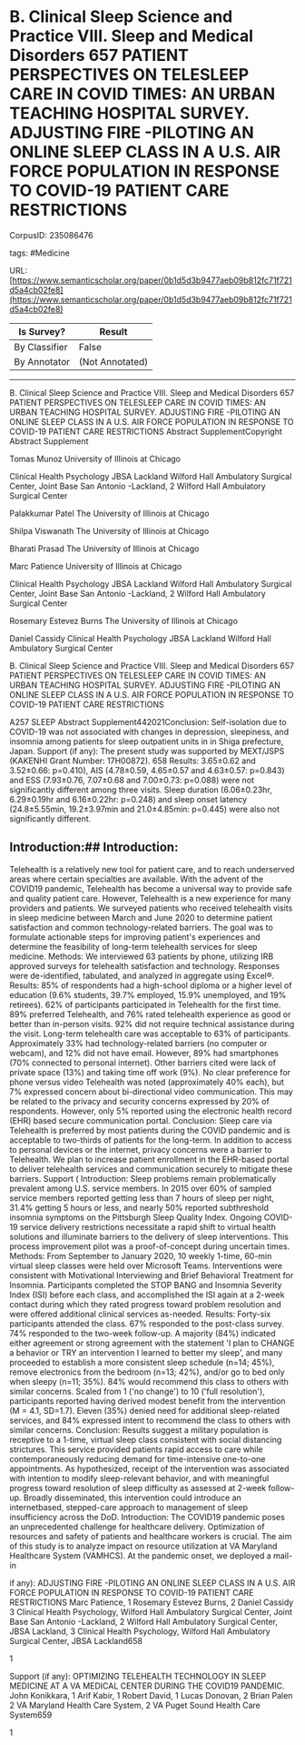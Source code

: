 # B. Clinical Sleep Science and Practice VIII. Sleep and Medical Disorders 657 PATIENT PERSPECTIVES ON TELESLEEP CARE IN COVID TIMES: AN URBAN TEACHING HOSPITAL SURVEY. ADJUSTING FIRE -PILOTING AN ONLINE SLEEP CLASS IN A U.S. AIR FORCE POPULATION IN RESPONSE TO COVID-19 PATIENT CARE RESTRICTIONS

CorpusID: 235086476
 
tags: #Medicine

URL: [https://www.semanticscholar.org/paper/0b1d5d3b9477aeb09b812fc71f721d5a4cb02fe8](https://www.semanticscholar.org/paper/0b1d5d3b9477aeb09b812fc71f721d5a4cb02fe8)
 
| Is Survey?        | Result          |
| ----------------- | --------------- |
| By Classifier     | False |
| By Annotator      | (Not Annotated) |

---

B. Clinical Sleep Science and Practice VIII. Sleep and Medical Disorders 657 PATIENT PERSPECTIVES ON TELESLEEP CARE IN COVID TIMES: AN URBAN TEACHING HOSPITAL SURVEY. ADJUSTING FIRE -PILOTING AN ONLINE SLEEP CLASS IN A U.S. AIR FORCE POPULATION IN RESPONSE TO COVID-19 PATIENT CARE RESTRICTIONS
Abstract SupplementCopyright Abstract Supplement

Tomas Munoz 
University of Illinois at Chicago


Clinical Health Psychology
JBSA Lackland
Wilford Hall Ambulatory Surgical Center, Joint Base San Antonio -Lackland, 2 Wilford Hall Ambulatory Surgical Center

Palakkumar Patel 
The University of Illinois at Chicago


Shilpa Viswanath 
The University of Illinois at Chicago


Bharati Prasad 
The University of Illinois at Chicago


Marc Patience 
University of Illinois at Chicago


Clinical Health Psychology
JBSA Lackland
Wilford Hall Ambulatory Surgical Center, Joint Base San Antonio -Lackland, 2 Wilford Hall Ambulatory Surgical Center

Rosemary Estevez Burns 
The University of Illinois at Chicago


Daniel Cassidy 
Clinical Health Psychology
JBSA Lackland
Wilford Hall Ambulatory Surgical Center

B. Clinical Sleep Science and Practice VIII. Sleep and Medical Disorders 657 PATIENT PERSPECTIVES ON TELESLEEP CARE IN COVID TIMES: AN URBAN TEACHING HOSPITAL SURVEY. ADJUSTING FIRE -PILOTING AN ONLINE SLEEP CLASS IN A U.S. AIR FORCE POPULATION IN RESPONSE TO COVID-19 PATIENT CARE RESTRICTIONS

A257 SLEEP
Abstract Supplement442021Conclusion: Self-isolation due to COVID-19 was not associated with changes in depression, sleepiness, and insomnia among patients for sleep outpatient units in in Shiga prefecture, Japan. Support (if any): The present study was supported by MEXT/JSPS (KAKENHI Grant Number: 17H00872). 658
Results:  3.65±0.62 and 3.52±0.66: p=0.410), AIS  (4.78±0.59, 4.65±0.57 and 4.63±0.57: p=0.843) and ESS (7.93±0.76, 7.07±0.68 and 7.00±0.73: p=0.088) were not significantly different among three visits. Sleep duration (6.06±0.23hr, 6.29±0.19hr and 6.16±0.22hr: p=0.248) and sleep onset latency (24.8±5.55min, 19.2±3.97min and 21.0±4.85min: p=0.445) were also not significantly different.

## Introduction:## Introduction:

Telehealth is a relatively new tool for patient care, and to reach underserved areas where certain specialties are available. With the advent of the COVID19 pandemic, Telehealth has become a universal way to provide safe and quality patient care. However, Telehealth is a new experience for many providers and patients. We surveyed patients who received telehealth visits in sleep medicine between March and June 2020 to determine patient satisfaction and common technology-related barriers. The goal was to formulate actionable steps for improving patient's experiences and determine the feasibility of long-term telehealth services for sleep medicine. Methods: We interviewed 63 patients by phone, utilizing IRB approved surveys for telehealth satisfaction and technology. Responses were de-identified, tabulated, and analyzed in aggregate using Excel®. Results: 85% of respondents had a high-school diploma or a higher level of education (9.6% students, 39.7% employed, 15.9% unemployed, and 19% retirees). 62% of participants participated in Telehealth for the first time. 89% preferred Telehealth, and 76% rated telehealth experience as good or better than in-person visits. 92% did not require technical assistance during the visit. Long-term telehealth care was acceptable to 63% of participants. Approximately 33% had technology-related barriers (no computer or webcam), and 12% did not have email. However, 89% had smartphones (70% connected to personal internet). Other barriers cited were lack of private space (13%) and taking time off work (9%). No clear preference for phone versus video Telehealth was noted (approximately 40% each), but 7% expressed concern about bi-directional video communication. This may be related to the privacy and security concerns expressed by 20% of respondents. However, only 5% reported using the electronic health record (EHR) based secure communication portal. Conclusion: Sleep care via Telehealth is preferred by most patients during the COVID pandemic and is acceptable to two-thirds of patients for the long-term. In addition to access to personal devices or the internet, privacy concerns were a barrier to Telehealth. We plan to increase patient enrollment in the EHR-based portal to deliver telehealth services and communication securely to mitigate these barriers. Support ( Introduction: Sleep problems remain problematically prevalent among U.S. service members. In 2015 over 60% of sampled service members reported getting less than 7 hours of sleep per night, 31.4% getting 5 hours or less, and nearly 50% reported subthreshold insomnia symptoms on the Pittsburgh Sleep Quality Index. Ongoing COVID-19 service delivery restrictions necessitate a rapid shift to virtual health solutions and illuminate barriers to the delivery of sleep interventions. This process improvement pilot was a proof-of-concept during uncertain times. Methods: From September to January 2020, 10 weekly 1-time, 60-min virtual sleep classes were held over Microsoft Teams. Interventions were consistent with Motivational Interviewing and Brief Behavioral Treatment for Insomnia. Participants completed the STOP BANG and Insomnia Severity Index (ISI) before each class, and accomplished the ISI again at a 2-week contact during which they rated progress toward problem resolution and were offered additional clinical services as-needed. Results: Forty-six participants attended the class. 67% responded to the post-class survey. 74% responded to the two-week follow-up. A majority (84%) indicated either agreement or strong agreement with the statement 'I plan to CHANGE a behavior or TRY an intervention I learned to better my sleep', and many proceeded to establish a more consistent sleep schedule (n=14; 45%), remove electronics from the bedroom (n=13; 42%), and/or go to bed only when sleepy (n=11; 35%). 84% would recommend this class to others with similar concerns. Scaled from 1 ('no change') to 10 ('full resolution'), participants reported having derived modest benefit from the intervention (M = 4.1, SD=1.7). Eleven (35%) denied need for additional sleep-related services, and 84% expressed intent to recommend the class to others with similar concerns. Conclusion: Results suggest a military population is receptive to a 1-time, virtual sleep class consistent with social distancing strictures. This service provided patients rapid access to care while contemporaneously reducing demand for time-intensive one-to-one appointments. As hypothesized, receipt of the intervention was associated with intention to modify sleep-relevant behavior, and with meaningful progress toward resolution of sleep difficulty as assessed at 2-week follow-up. Broadly disseminated, this intervention could introduce an internetbased, stepped-care approach to management of sleep insufficiency across the DoD. Introduction: The COVID19 pandemic poses an unprecedented challenge for healthcare delivery. Optimization of resources and safety of patients and healthcare workers is crucial. The aim of this study is to analyze impact on resource utilization at VA Maryland Healthcare System (VAMHCS). At the pandemic onset, we deployed a mail-in


if any): ADJUSTING FIRE -PILOTING AN ONLINE SLEEP CLASS IN A U.S. AIR FORCE POPULATION IN RESPONSE TO COVID-19 PATIENT CARE RESTRICTIONS Marc Patience, 1 Rosemary Estevez Burns, 2 Daniel Cassidy 3 Clinical Health Psychology, Wilford Hall Ambulatory Surgical Center, Joint Base San Antonio -Lackland, 2 Wilford Hall Ambulatory Surgical Center, JBSA Lackland, 3 Clinical Health Psychology, Wilford Hall Ambulatory Surgical Center, JBSA Lackland658 

1 




Support (if any): OPTIMIZING TELEHEALTH TECHNOLOGY IN SLEEP MEDICINE AT A VA MEDICAL CENTER DURING THE COVID19 PANDEMIC. John Konikkara, 1 Arif Kabir, 1 Robert David, 1 Lucas Donovan, 2 Brian Palen 2 VA Maryland Health Care System, 2 VA Puget Sound Health Care System659 

1